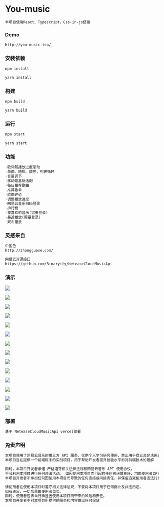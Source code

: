 # You-music

```tex
本项目使用React、Typescript，Css-in-js搭建
```

### Demo

```tex
http://you-music.top/
```

### 安装依赖

```tex
npm install

yarn install
```

### 构建

```tex
npm build

yarn build
```

### 运行

```tex
npm start

yarn start
```

### 功能

```tex
·歌词随播放进度滚动
·单曲、随机、顺序，列表循环
·音量调节
·移动端基础适配
·每日推荐歌曲
·推荐歌单
·歌曲评论
·调整播放进度
·网易云音乐扫码登录
·排行榜
·我喜欢的音乐(需要登录)
·最近播放(需要登录)
·双击播放
```

### 灵感来自

```tex
中国色
http://zhongguose.com/

网易云开源接口
https://github.com/Binaryify/NeteaseCloudMusicApi
```

### 演示

<img src='https://s3.bmp.ovh/imgs/2023/05/07/470bc7740cdc537a.png'></img>

<img src='https://s3.bmp.ovh/imgs/2023/05/07/3d242e3243543d43.png'></img>

<img src='https://s3.bmp.ovh/imgs/2023/05/07/3b0ca697f44b6247.png'></img>

<img src='https://s3.bmp.ovh/imgs/2023/05/07/a686ecfe7f7994ef.png'></img>

<img src='https://s3.bmp.ovh/imgs/2023/05/07/d6abbc119e2c9c6b.png'></img>

<img src='https://s3.bmp.ovh/imgs/2023/05/07/fa620450d360c5c8.png'></img>

<img src='https://s3.bmp.ovh/imgs/2023/05/07/f393389ed9596d5a.png'></img>

<img src='https://s3.bmp.ovh/imgs/2023/05/07/be2e485a72ed5a3c.png'></img>

<img src='https://s3.bmp.ovh/imgs/2023/05/07/20ece97d4089e87c.png'></img>

<img src='https://s3.bmp.ovh/imgs/2023/05/07/3497a29c91ab15ec.png'></img>

<img src='https://s3.bmp.ovh/imgs/2023/05/07/e0c1f09c7795e66c.png'></img>

<img src='https://s3.bmp.ovh/imgs/2023/05/07/6894e1704efb727b.png'></img>

<img src='https://s3.bmp.ovh/imgs/2023/05/07/394dc08f12f602c7.png'></img>

<img src='https://s3.bmp.ovh/imgs/2023/05/07/a2d74e95deaf801c.png'></img>

### 部署

```tex
基于 NeteaseCloudMusicApi vercel部署
```

### 免责声明

```tex
本项目使用了网易云音乐的第三方 API 服务，仅供个人学习研究使用，禁止用于商业及非法用途。
本项目旨在提供一个前端练手的实战项目，用于帮助开发者提升技能水平和对前端技术的理解

同时，本项目开发者承诺 严格遵守相关法律法规和网易云音乐 API 使用协议，
不会利用本项目进行任何违法活动。 如因使用本项目而引起的任何纠纷或责任，均由使用者自行承担。
本项目开发者不承担任何因使用本项目而导致的任何直接或间接责任，并保留追究使用者违法行为的权利

请使用者在使用本项目时遵守相关法律法规，不要将本项目用于任何商业及非法用途。
如有违反，一切后果由使用者自负。
同时，使用者应该自行承担因使用本项目而带来的风险和责任。
本项目开发者不对本项目所提供的服务和内容做出任何保证
```

